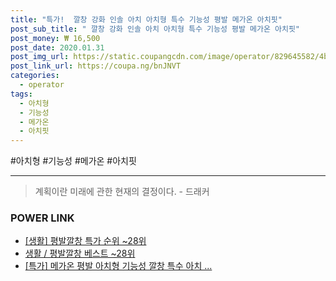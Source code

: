```yaml
--- 
title: "특가!  깔창 강화 인솔 아치 아치형 특수 기능성 평발 메가온 아치핏" 
post_sub_title: " 깔창 강화 인솔 아치 아치형 특수 기능성 평발 메가온 아치핏" 
post_money: ₩ 16,500 
post_date: 2020.01.31 
post_img_url: https://static.coupangcdn.com/image/operator/829645582/4b9bb668-09dd-0729-b270-07d7f1288f58.jpg 
post_link_url: https://coupa.ng/bnJNVT 
categories: 
  - operator 
tags: 
  - 아치형 
  - 기능성 
  - 메가온 
  - 아치핏 
--- 
```

  #아치형 #기능성 #메가온 #아치핏 
<hr> 

> 계획이란 미래에 관한 현재의 결정이다. - 드래커 


### POWER LINK

* <a href="https://blog.naver.com/sakai111/221790914144" target="_blank"> [생활] 평발깔창 특가 순위 ~28위</a>
* <a href="https://blog.naver.com/santokki14/221790914147" target="_blank">생활 / 평발깔창 베스트 ~28위</a>
* <a href="https://blog.naver.com/an0733/221791849809" target="_blank">[특가] 메가온 평발 아치형 기능성 깔창 특수 아치 ...</a>
